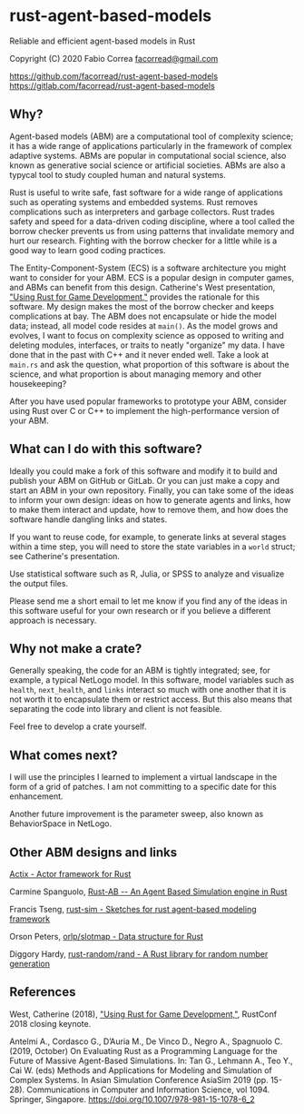 # rust-agent-based-models

Reliable and efficient agent-based models in Rust

Copyright (C) 2020 Fabio Correa facorread@gmail.com

https://github.com/facorread/rust-agent-based-models
https://gitlab.com/facorread/rust-agent-based-models

## Why?

Agent-based models (ABM) are a computational tool of complexity science; it has a wide range of applications particularly in the framework of complex adaptive systems. ABMs are popular in computational social science, also known as generative social science or artificial societies. ABMs are also a typycal tool to study coupled human and natural systems.

Rust is useful to write safe, fast software for a wide range of applications such as operating systems and embedded systems. Rust removes complications such as interpreters and garbage collectors. Rust trades safety and speed for a data-driven coding discipline, where a tool called the borrow checker prevents us from using patterns that invalidate memory and hurt our research. Fighting with the borrow checker for a little while is a good way to learn good coding practices.

The Entity-Component-System (ECS) is a software architecture you might want to consider for your ABM. ECS is a popular design in computer games, and ABMs can benefit from this design. Catherine's West presentation, ["Using Rust for Game Development,"](https://kyren.github.io/2018/09/14/rustconf-talk.html) provides the rationale for this software. My design makes the most of the borrow checker and keeps complications at bay. The ABM does not encapsulate or hide the model data; instead, all model code resides at ```main()```. As the model grows and evolves, I want to focus on complexity science as opposed to writing and deleting modules, interfaces, or traits to neatly "organize" my data. I have done that in the past with C++ and it never ended well. Take a look at ```main.rs``` and ask the question, what proportion of this software is about the science, and what proportion is about managing memory and other housekeeping?

After you have used popular frameworks to prototype your ABM, consider using Rust over C or C++ to implement the high-performance version of your ABM.

## What can I do with this software?

Ideally you could make a fork of this software and modify it to build and publish your ABM on GitHub or GitLab. Or you can just make a copy and start an ABM in your own repository. Finally, you can take some of the ideas to inform your own design: ideas on how to generate agents and links, how to make them interact and update, how to remove them, and how does the software handle dangling links and states.

If you want to reuse code, for example, to generate links at several stages within a time step, you will need to store the state variables in a ```world``` struct; see Catherine's presentation.

Use statistical software such as R, Julia, or SPSS to analyze and visualize the output files.

Please send me a short email to let me know if you find any of the ideas in this software useful for your own research or if you believe a different approach is necessary.

## Why not make a crate?

Generally speaking, the code for an ABM is tightly integrated; see, for example, a typical NetLogo model. In this software, model variables such as ```health```, ```next_health```, and ```links``` interact so much with one another that it is not worth it to encapsulate them or restrict access. But this also means that separating the code into library and client is not feasible.

Feel free to develop a crate yourself.

## What comes next?

I will use the principles I learned to implement a virtual landscape in the form of a grid of patches. I am not committing to a specific date for this enhancement.

Another future improvement is the parameter sweep, also known as BehaviorSpace in NetLogo.

## Other ABM designs and links

[Actix - Actor framework for Rust](https://github.com/actix/actix)

Carmine Spanguolo, [Rust-AB -- An Agent Based Simulation engine in Rust](https://github.com/spagnuolocarmine/abm)

Francis Tseng, [rust-sim - Sketches for rust agent-based modeling framework](https://github.com/frnsys/rust-sim)

Orson Peters, [orlp/slotmap - Data structure for Rust](https://github.com/orlp/slotmap)

Diggory Hardy, [rust-random/rand - A Rust library for random number generation](https://github.com/rust-random/rand)

## References

West, Catherine (2018), ["Using Rust for Game Development,"](https://kyren.github.io/2018/09/14/rustconf-talk.html), RustConf 2018 closing keynote.

Antelmi A., Cordasco G., D’Auria M., De Vinco D., Negro A., Spagnuolo C. (2019, October) On Evaluating Rust as a Programming Language for the Future of Massive Agent-Based Simulations. In: Tan G., Lehmann A., Teo Y., Cai W. (eds) Methods and Applications for Modeling and Simulation of Complex Systems. In Asian Simulation Conference AsiaSim 2019 (pp. 15-28). Communications in Computer and Information Science, vol 1094. Springer, Singapore. https://doi.org/10.1007/978-981-15-1078-6_2
